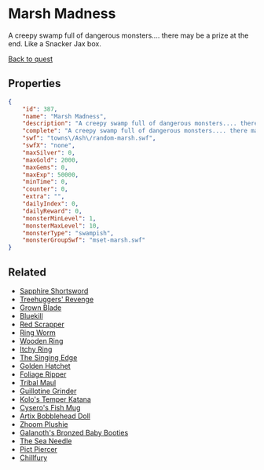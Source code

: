 # Marsh Madness

A creepy swamp full of dangerous monsters.... there may be a prize at the end. Like a Snacker Jax box.

[Back to quest](../quests.md)

## Properties

```json
{
    "id": 387,
    "name": "Marsh Madness",
    "description": "A creepy swamp full of dangerous monsters.... there may be a prize at the end. Like a Snacker Jax box.",
    "complete": "A creepy swamp full of dangerous monsters.... there may be a prize at the end. Like a Snacker Jax box.",
    "swf": "towns\/Ash\/random-marsh.swf",
    "swfX": "none",
    "maxSilver": 0,
    "maxGold": 2000,
    "maxGems": 0,
    "maxExp": 50000,
    "minTime": 0,
    "counter": 0,
    "extra": "",
    "dailyIndex": 0,
    "dailyReward": 0,
    "monsterMinLevel": 1,
    "monsterMaxLevel": 10,
    "monsterType": "swampish",
    "monsterGroupSwf": "mset-marsh.swf"
}
```

## Related

- [Sapphire Shortsword](../items/67-sapphire-shortsword.md)
- [Treehuggers' Revenge](../items/79-treehuggers-revenge.md)
- [Grown Blade](../items/83-grown-blade.md)
- [Bluekill](../items/98-bluekill.md)
- [Red Scrapper](../items/109-red-scrapper.md)
- [Ring Worm](../items/116-ring-worm.md)
- [Wooden Ring](../items/130-wooden-ring.md)
- [Itchy Ring](../items/132-itchy-ring.md)
- [The Singing Edge](../items/135-the-singing-edge.md)
- [Golden Hatchet](../items/137-golden-hatchet.md)
- [Foliage Ripper](../items/141-foliage-ripper.md)
- [Tribal Maul](../items/142-tribal-maul.md)
- [Guillotine Grinder](../items/143-guillotine-grinder.md)
- [Kolo's Temper Katana](../items/161-kolo-s-temper-katana.md)
- [Cysero's Fish Mug](../items/162-cysero-s-fish-mug.md)
- [Artix Bobblehead Doll](../items/163-artix-bobblehead-doll.md)
- [Zhoom Plushie](../items/164-zhoom-plushie.md)
- [Galanoth's Bronzed Baby Booties](../items/166-galanoth-s-bronzed-baby-booties.md)
- [The Sea Needle](../items/183-the-sea-needle.md)
- [Pict Piercer](../items/184-pict-piercer.md)
- [Chillfury](../items/190-chillfury.md)

